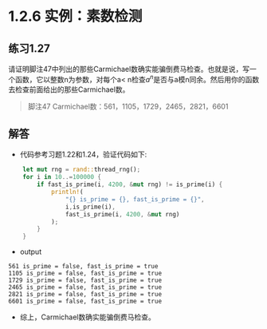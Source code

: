 # 1.2.6 实例：素数检测
## 练习1.27
请证明脚注47中列出的那些Carmichael数确实能骗倒费马检查。也就是说，写一个函数，它以整数n为参数，对每个a< n检查$a^n$是否与a模n同余。然后用你的函数去检查前面给出的那些Carmichael数。
> 脚注47 Carmichael数：561，1105，1729，2465，2821，6601

## 解答
* 代码参考习题1.22和1.24，验证代码如下:
```rust
    let mut rng = rand::thread_rng();
    for i in 10..=100000 {
        if fast_is_prime(i, 4200, &mut rng) != is_prime(i) {
            println!(
                "{} is_prime = {}, fast_is_prime = {}",
                i,is_prime(i),
                fast_is_prime(i, 4200, &mut rng)
            );
        }
    }
```
* output
```
561 is_prime = false, fast_is_prime = true
1105 is_prime = false, fast_is_prime = true
1729 is_prime = false, fast_is_prime = true
2465 is_prime = false, fast_is_prime = true
2821 is_prime = false, fast_is_prime = true
6601 is_prime = false, fast_is_prime = true
```
* 综上，Carmichael数确实能骗倒费马检查。